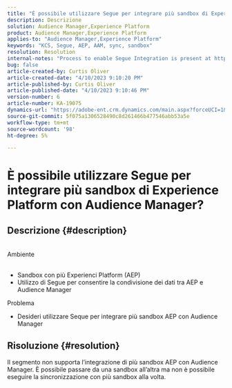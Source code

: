 ```yaml
---
title: "È possibile utilizzare Segue per integrare più sandbox di Experience Platform con Audience Manager?"
description: Descrizione
solution: Audience Manager,Experience Platform
product: Audience Manager,Experience Platform
applies-to: "Audience Manager,Experience Platform"
keywords: "KCS, Segue, AEP, AAM, sync, sandbox"
resolution: Resolution
internal-notes: "Process to enable Segue Integration is present at https://wiki.corp.adobe.com/pages/viewpage.action?spaceKey=supportdelivery&title=AEP+Segments+not+Populating+in+AAM internal link."
bug: false
article-created-by: Curtis Oliver
article-created-date: "4/10/2023 9:10:20 PM"
article-published-by: Curtis Oliver
article-published-date: "4/10/2023 9:10:46 PM"
version-number: 6
article-number: KA-19075
dynamics-url: "https://adobe-ent.crm.dynamics.com/main.aspx?forceUCI=1&pagetype=entityrecord&etn=knowledgearticle&id=c8a19d17-e4d7-ed11-a7c7-6045bd006079"
source-git-commit: 5f075a1306528490c8d261466b477546abb53a5e
workflow-type: tm+mt
source-wordcount: '98'
ht-degree: 5%

---
```


# È possibile utilizzare Segue per integrare più sandbox di Experience Platform con Audience Manager?

## Descrizione {#description}

<br>Ambiente<br><br>
- Sandbox con più Experienci Platform (AEP)
- Utilizzo di Segue per consentire la condivisione dei dati tra AEP e Audience Manager

Problema
- Desideri utilizzare Seque per integrare più sandbox AEP con Audience Manager



## Risoluzione {#resolution}


Il segmento non supporta l’integrazione di più sandbox AEP con Audience Manager. È possibile passare da una sandbox all’altra ma non è possibile eseguire la sincronizzazione con più sandbox alla volta.



